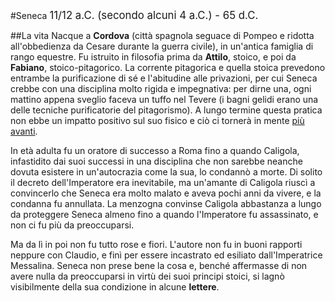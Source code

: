<head>
	<link rel="stylesheet" href="../Default.css">
	<style>
		body {
		--main-color: green;
		}
	</style>
</head> 

#Seneca
<big> 11/12 a.C. (secondo alcuni 4 a.C.) - 65 d.C.</big>  

##La vita
Nacque a **Cordova** (città spagnola seguace di Pompeo e ridotta all'obbedienza da Cesare durante la guerra civile), in un'antica famiglia di rango equestre. Fu istruito in filosofia prima da **Attilo**, stoico, e poi da **Fabiano**, stoico-pitagorico. La corrente pitagorica e quella stoica prevedono entrambe la purificazione di sé e l'abitudine alle privazioni, per cui Seneca crebbe con una disciplina molto rigida e impegnativa: per dirne una, ogni mattino appena sveglio faceva un tuffo nel Tevere (i bagni gelidi erano una delle tecniche purificatorie del pitagorismo). A lungo termine questa pratica non ebbe un impatto positivo sul suo fisico e ciò ci tornerà in mente [più avanti](#rip).  

In età adulta fu un oratore di successo a Roma fino a quando Caligola, infastidito dai suoi successi in una disciplina che non sarebbe neanche dovuta esistere in un'autocrazia come la sua, lo condannò a morte. Di solito il decreto dell'Imperatore era inevitabile, ma un'amante di Caligola riuscì a convincerlo che Seneca era molto malato e aveva pochi anni da vivere, e la condanna fu annullata. La menzogna convinse Caligola abbastanza a lungo da proteggere Seneca almeno fino a quando l'Imperatore fu assassinato, e non ci fu più da preoccuparsi.  

Ma da lì in poi non fu tutto rose e fiori. L'autore non fu in buoni rapporti neppure con Claudio, e finì per essere incastrato ed esiliato dall'Imperatrice Messalina. Seneca non prese bene la cosa e, benché affermasse di non avere nulla da preoccuparsi in virtù dei suoi principi stoici, si lagnò visibilmente della sua condizione in alcune **lettere**.